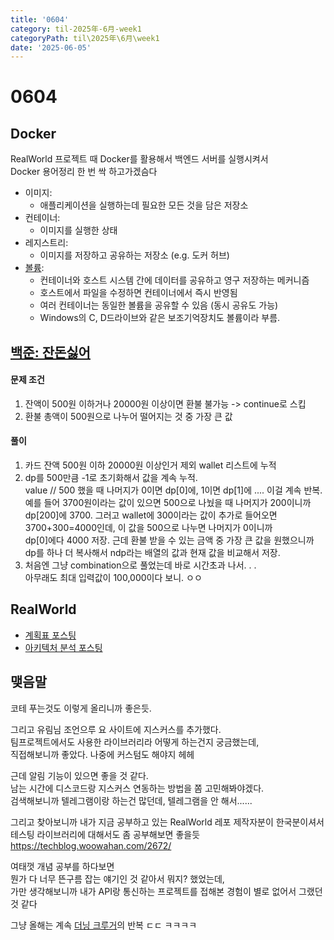 ```yaml
---
title: '0604'
category: til-2025年-6月-week1
categoryPath: til\2025年\6月\week1
date: '2025-06-05'
---
```

# 0604  
## Docker  
RealWorld 프로젝트 때 Docker를 활용해서 백엔드 서버를 실행시켜서  
Docker 용어정리 한 번 싹 하고가겠슴다

- 이미지:   
	- 애플리케이션을 실행하는데 필요한 모든 것을 담은 저장소  
- 컨테이너:   
	- 이미지를 실행한 상태  
- 레지스트리:   
	- 이미지를 저장하고 공유하는 저장소 (e.g. 도커 허브)  
- [볼륨](https://en.wikipedia.org/wiki/Volume_(computing)):   
	- 컨테이너와 호스트 시스템 간에 데이터를 공유하고 영구 저장하는 메커니즘  
	- 호스트에서 파일을 수정하면 컨테이너에서 즉시 반영됨  
	- 여러 컨테이너는 동일한 볼륨을 공유할 수 있음 (동시 공유도 가능)  
	- Windows의 C, D드라이브와 같은 보조기억장치도 볼륨이라 부름.  
## [백준: 잔돈싫어](https://www.acmicpc.net/problem/33941)  
#### 문제 조건  
1. 잔액이 500원 이하거나 20000원 이상이면 환불 불가능 -> continue로 스킵  
2. 환불 총액이 500원으로 나누어 떨어지는 것 중 가장 큰 값  
#### 풀이  
1. 카드 잔액 500원 이하 20000원 이상인거 제외 wallet 리스트에 누적  
2. dp를 500만큼 -1로 초기화해서 값을 계속 누적.  
   value // 500 했을 때 나머지가 0이면 dp[0]에, 1이면 dp[1]에 .... 이걸 계속 반복.  
   예를 들어 3700원이라는 값이 있으면 500으로 나눴을 때 나머지가 200이니까  
   dp[200]에 3700. 그러고 wallet에 300이라는 값이 추가로 들어오면  
   3700+300=4000인데, 이 값을 500으로 나누면 나머지가 0이니까  
   dp[0]에다 4000 저장. 근데 환불 받을 수 있는 금액 중 가장 큰 값을 원했으니까  
   dp를 하나 더 복사해서 ndp라는 배열의 값과 현재 값을 비교해서 저장.  
3. 처음엔 그냥 combination으로 풀었는데 바로 시간초과 나서. . .  
   아무래도 최대 입력값이 100,000이다 보니. ㅇㅇ  
## RealWorld  
- [계획표 포스팅](https://growth-log-kappa.vercel.app/blog/projects/realworld/%EA%B3%84%ED%9A%8D%20%EC%A7%9C%EA%B8%B0)  
- [아키텍처 분석 포스팅](../../../../projects/realworld/01.%20초기세팅/아키텍처%20분석.md)  
## 맺음말  
코테 푸는것도 이렇게 올리니까 좋은듯.

그리고 유림님 조언으루 요 사이트에 지스커스를 추가했다.  
팀프로젝트에서도 사용한 라이브러리라 어떻게 하는건지 궁금했는데,   
직접해보니까 좋았다. 나중에 커스텀도 해야지 헤헤

근데 알림 기능이 있으면 좋을 것 같다.  
남는 시간에 디스코드랑 지스커스 연동하는 방법을 쫌 고민해봐야겠다.  
검색해보니까 텔레그램이랑 하는건 많던데, 텔레그램을 안 해서......

그리고 찾아보니까 내가 지금 공부하고 있는 RealWorld 레포 제작자분이 한국분이셔서  
테스팅 라이브러리에 대해서도 좀 공부해보면 좋을듯  
https://techblog.woowahan.com/2672/

여태껏 개념 공부를 하다보면  
뭔가 다 너무 뜬구름 잡는 얘기인 것 같아서 뭐지? 했었는데,  
가만 생각해보니까 내가 API랑 통신하는 프로젝트를 접해본 경험이 별로 없어서 그랬던 것 같다

그냥 올해는 계속 [더닝 크루거](https://ko.wikipedia.org/wiki/%EB%8D%94%EB%8B%9D-%ED%81%AC%EB%A3%A8%EA%B1%B0_%ED%9A%A8%EA%B3%BC)의 반복 ㄷㄷ ㅋㅋㅋㅋ
